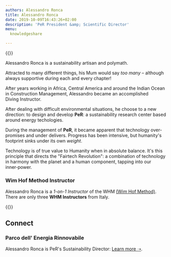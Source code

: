 ```yaml
---
authors: Alessandro Ronca
title: Alessandro Ronca
date: 2019-10-09T16:43:26+02:00
description: 'PeR President &amp; Scientific Director'
menu:
  knowledgeshare

---
```




{{<flickity src="/img/alessandro-ronca-05-x2.jpg" src-small="/img/alessandro-ronca-05-x1.jpg" title="Alessandro discusses PeR, Umbria" color="" selectCell="flkty.selectCell( value, isWrapped, isInstant )" >}}

<!--{{<flickity src="/img/alessandro-ronca-05-x1b.jpg" title="" color="transparent" selectCell="flkty.selectCell( value, isWrapped, isInstant )" >}}
-->

Alessandro Ronca is a sustainability artisan and polymath. 

Attracted to many different things, his Mum would say _too many_ – although always supportive during each and every&nbsp;chapter!

After years working in Africa, Central America and around the Indian Ocean in Construction Management, Alessandro became an accomplished Diving&nbsp;Instructor.

After dealing with difficult environmental situations, he choose to a new direction: to design and develop **PeR**: a sustainability research center based around energy&nbsp;techologies.

During the management of **PeR**, it became apparent <!--to Alessandro -->that technology over-promises and under&nbsp;delivers. Progress has been intensive, but humanity's footprint sinks under its own _weight_.

Technology is of true value to Humanity when in absolute&nbsp;balance. It's this principle that directs the "Fairtech Revolution": a combination of technology in harmony with the planet and a human component, tapping into our inner&#8209;power.


<!--Alessandro Ronca a co-founder and the President of **PeR**, a _Sustainability Research Center_ in Italy. After years developing Africa and other states with difficult environmental situations, he has dedicated himself to new energetic techologies. By establishing **Parco dell' Energia Rinnovabile**, his goal has been to pursue and spread a sustainable, self-sufficient life-style.-->

### Wim Hof Method Instructor

Alessandro Ronca is a _1-on-1 Instructor_ of the WHM [(Wim Hof Method)](https://www.wimhofmethod.com/instructors/europe
). There are only three **WHM Instructors** from Italy.

{{<flickity src="/img/whma-certificate-alessandro-ronca-x2.jpg" src-small="/img/whma-certificate-alessandro-ronca-x1.jpg" title="" color="transparent" selectCell="flkty.selectCell( value, isWrapped, isInstant )" >}}

## Connect
### Parco dell' Energia&nbsp;Rinnovabile

Alessandro Ronca is PeR's Sustainability Director: [Learn more &#x279D;](https://per.umbria.it/).
